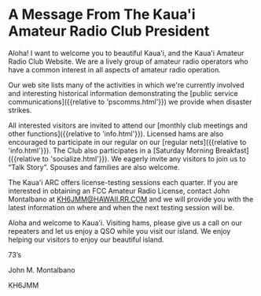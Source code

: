 # A Message From The Kaua'i Amateur Radio Club President

Aloha!  I want to welcome you to beautiful Kaua'i, and the Kaua'i
Amateur Radio Club Website.  We are a lively group of amateur radio
operators who have a common interest in all aspects of amateur radio
operation.

Our web site lists many of the activities in which we're currently
involved and interesting historical information demonstrating the
[public service communications]({{relative to 'pscomms.html'}}) we
provide when disaster strikes.

All interested visitors are invited to attend our
[monthly club meetings and other functions]({{relative to
'info.html'}}).  Licensed hams are also encouraged to participate in
our regular on our [regular nets]({{relative to 'info.html'}}).  The
Club also participates in a [Saturday Morning Breakfast]({{relative to
'socialize.html'}}).  We eagerly invite any visitors to join us to
“Talk Story”.  Spouses and families are also welcome.

The Kaua'i ARC offers license-testing sessions each quarter.  If you
are interested in obtaining an FCC Amateur Radio License, contact John
Montalbano at KH6JMM@HAWAII.RR.COM and we will provide you with the
latest information on where and when the next testing session will
be.

Aloha and welcome to Kaua'i.  Visiting hams, please give us a call on
our repeaters and let us enjoy a QSO while you visit our island.  We
enjoy helping our visitors to enjoy our beautiful island.

73’s

John M. Montalbano

KH6JMM
